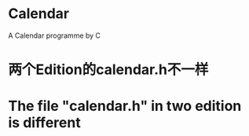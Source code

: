 # Calendar
A Calendar programme by C
# 两个Edition的calendar.h不一样
# The file "calendar.h" in two edition is different

